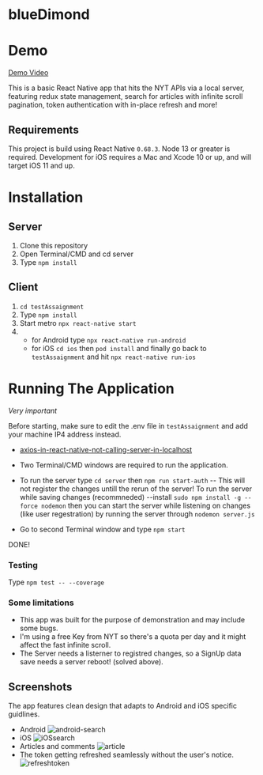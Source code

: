 # blueDimond

# Demo

[Demo Video](https://user-images.githubusercontent.com/37613252/194440644-c41c23c4-f84d-419e-bcca-6797fb8fd98d.mp4)

This is a basic React Native app that hits the NYT APIs via a local server, featuring redux state management, search for articles with infinite scroll pagination, token authentication with in-place refresh and more!

## Requirements

This project is build using React Native `0.68.3`.
Node 13 or greater is required. Development for iOS requires a Mac and Xcode 10 or up, and will target iOS 11 and up.

# Installation

## Server

1. Clone this repository
2. Open Terminal/CMD and cd server
3. Type `npm install`

## Client

1. `cd testAssaignment`
2. Type `npm install`
3. Start metro `npx react-native start`
4. - for Android type `npx react-native run-android`
   - for iOS `cd ios` then `pod install` and finally go back to `testAssaignment` and hit `npx react-native run-ios`

# Running The Application

_Very important_

Before starting, make sure to edit the .env file in `testAssaignment` and add your machine IP4 address instead.

- [axios-in-react-native-not-calling-server-in-localhost](https://stackoverflow.com/questions/42189301/axios-in-react-native-not-calling-server-in-localhost)

- Two Terminal/CMD windows are required to run the application.
- To run the server type `cd server` then `npm run start-auth` -- This will not register the changes untill the rerun of the server!
  To run the server while saving changes (recommneded)
  --install `sudo npm install -g --force nodemon`
  then you can start the server while listening on changes (like user regestration) by running the server through `nodemon server.js`
- Go to second Terminal window and type `npm start`

DONE!

### Testing

Type `npm test -- --coverage`

### Some limitations

- This app was built for the purpose of demonstration and may include some bugs.
- I'm using a free Key from NYT so there's a quota per day and it might affect the fast infinite scroll.
- The Server needs a listerner to registred changes, so a SignUp data save needs a server reboot! (solved above).

## Screenshots

The app features clean design that adapts to Android and iOS specific guidlines.

- Android
  ![android-search](https://user-images.githubusercontent.com/37613252/194562232-231476b1-8b89-4a76-8875-a6436c6bb82d.jpeg)
- iOS
  ![iOSsearch](https://user-images.githubusercontent.com/37613252/194562182-b3adab9f-3f97-4664-9fab-9b3edc2c685d.png)
- Articles and comments
  ![article](https://user-images.githubusercontent.com/37613252/194562277-a4bb669f-0b12-47a3-9b09-f0f300739d43.jpeg)
- The token getting refreshed seamlessly without the user's notice.
  ![refreshtoken](https://user-images.githubusercontent.com/37613252/194562467-4852dc05-650e-4810-9a78-14d247273073.png)

